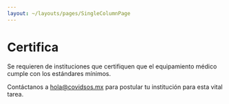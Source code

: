 ```yaml
---
layout: ~/layouts/pages/SingleColumnPage
---
```

# Certifica

Se requieren de instituciones que certifiquen que el equipamiento médico
 cumple con los estándares mínimos.
 
Contáctanos a [hola@covidsos.mx](mailto:hola@covidsos.mx) para postular tu
 institución para esta
 vital
 tarea.
